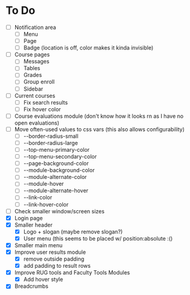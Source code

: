 # To Do

- [ ] Notification area
  - [ ] Menu
  - [ ] Page
  - [ ] Badge (location is off, color makes it kinda invisible)
- [ ] Course pages
  - [ ] Messages
  - [ ] Tables
  - [ ] Grades
  - [ ] Group enroll
  - [ ] Sidebar
- [ ] Current courses
  - [ ] Fix search results
  - [ ] Fix hover color
- [ ] Course evaluations module (don't know how it looks rn as I have no open evaluations)
- [ ] Move often-used values to css vars (this also allows configurability)
  - [ ] --border-radius-small
  - [ ] --border-radius-large
  - [ ] --top-menu-primary-color
  - [ ] --top-menu-secondary-color
  - [ ] --page-background-color
  - [ ] --module-background-color
  - [ ] --module-alternate-color
  - [ ] --module-hover
  - [ ] --module-alternate-hover
  - [ ] --link-color
  - [ ] --link-hover-color
- [ ] Check smaller window/screen sizes
- [x] Login page
- [x] Smaller header
  - [x] Logo + slogan (maybe remove slogan?)
  - [x] User menu (this seems to be placed w/ position:absolute :()
- [x] Smaller main menu
- [x] Improve user results module
  - [x] remove outside padding
  - [x] add padding to result rows
- [x] Improve RUG tools and Faculty Tools Modules
  - [x] Add hover style
- [x] Breadcrumbs

